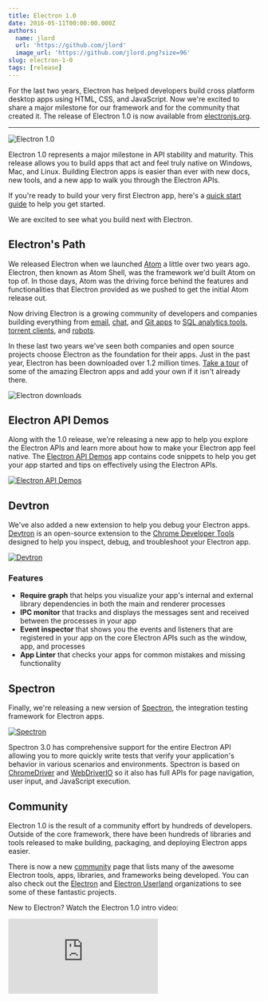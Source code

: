 ```yaml
---
title: Electron 1.0
date: 2016-05-11T00:00:00.000Z
authors:
  name: jlord
  url: 'https://github.com/jlord'
  image_url: 'https://github.com/jlord.png?size=96'
slug: electron-1-0
tags: [release]
---
```


For the last two years, Electron has helped developers build cross platform
desktop apps using HTML, CSS, and JavaScript. Now we're excited to share a major
milestone for our framework and for the community that created it. The release
of Electron 1.0 is now available from [electronjs.org][electronjs.org].

---

![Electron 1.0](https://cloud.githubusercontent.com/assets/378023/15007352/315f5eea-1213-11e6-984e-21f5dab31267.png)

Electron 1.0 represents a major milestone in API stability and maturity. This
release allows you to build apps that act and feel truly native on Windows,
Mac, and Linux. Building Electron apps is easier than ever with new docs,
new tools, and a new app to walk you through the Electron APIs.

If you're ready to build your very first Electron app, here's a [quick start guide][quick-start]
to help you get started.

We are excited to see what you build next with Electron.

## Electron's Path

We released Electron when we launched [Atom][atom] a little over two years ago.
Electron, then known as Atom Shell, was the framework we'd built Atom on top of.
In those days, Atom was the driving force behind the features and functionalities
that Electron provided as we pushed to get the initial Atom release out.

Now driving Electron is a growing community of developers and companies building
everything from [email][nylas], [chat][slack], and [Git apps][gitkraken] to
[SQL analytics tools][wagon], [torrent clients][webtorrent], and [robots][jibo].

In these last two years we've seen both companies and open source projects
choose Electron as the foundation for their apps. Just in the past year, Electron
has been downloaded over 1.2 million times. [Take a tour][apps] of some
of the amazing Electron apps and add your own if it isn't already there.

![Electron downloads](https://cloud.githubusercontent.com/assets/378023/15037731/af7e87e0-12d8-11e6-94e2-117c360d0ac9.png)

## Electron API Demos

Along with the 1.0 release, we're releasing a new app to help you explore the
Electron APIs and learn more about how to make your Electron app feel native.
The [Electron API Demos][electron-api-demos] app contains code snippets to help
you get your app started and tips on effectively using the Electron APIs.

[![Electron API Demos](https://cloud.githubusercontent.com/assets/378023/15138216/590acba4-16c9-11e6-863c-bdb0d3ef3eaa.png)][electron-api-demos]

## Devtron

We've also added a new extension to help you debug your Electron
apps. [Devtron][devtron] is an open-source extension to the [Chrome Developer Tools][devtools]
designed to help you inspect, debug, and troubleshoot your Electron app.

[![Devtron](https://cloud.githubusercontent.com/assets/378023/15138217/590c8b06-16c9-11e6-8af6-ef96299e85bc.png)][devtron]

### Features

- **Require graph** that helps you visualize your app's internal and external
  library dependencies in both the main and renderer processes
- **IPC monitor** that tracks and displays the messages sent and received
  between the processes in your app
- **Event inspector** that shows you the events and listeners that are registered
  in your app on the core Electron APIs such as the window, app, and processes
- **App Linter** that checks your apps for common mistakes and missing
  functionality

## Spectron

Finally, we're releasing a new version of [Spectron][spectron], the integration
testing framework for Electron apps.

[![Spectron](https://cloud.githubusercontent.com/assets/378023/15138218/590d50c2-16c9-11e6-9b54-2d73729fe189.png)][spectron]

Spectron 3.0 has comprehensive support for the entire Electron API allowing you
to more quickly write tests that verify your application's behavior in various
scenarios and environments. Spectron is based on [ChromeDriver][chromedriver]
and [WebDriverIO][webdriver] so it also has full APIs for page navigation, user
input, and JavaScript execution.

## Community

Electron 1.0 is the result of a community effort by hundreds of developers.
Outside of the core framework, there have been hundreds of libraries and tools
released to make building, packaging, and deploying Electron apps easier.

There is now a new [community][community] page that lists many of the awesome
Electron tools, apps, libraries, and frameworks being developed. You can also
check out the [Electron][electron-org] and [Electron Userland][electron-userland]
organizations to see some of these fantastic projects.

New to Electron? Watch the Electron 1.0 intro video:

<div className="video"><iframe src="https://www.youtube.com/embed/8YP_nOCO-4Q?rel=0" frameBorder="0" allowFullScreen></iframe></div>

[apps]: https://electronjs.org/apps
[atom]: https://atom.io
[chromedriver]: https://sites.google.com/a/chromium.org/chromedriver
[community]: https://electronjs.org/community
[devtools]: https://developer.chrome.com/devtools
[devtron]: https://electronjs.org/devtron
[electronjs.org]: https://electronjs.org
[electron-api-demos]: https://github.com/electron/electron-api-demos
[electron-org]: https://github.com/electron
[electron-userland]: https://github.com/electron-userland
[gitkraken]: https://www.gitkraken.com
[jibo]: https://www.jibo.com
[nylas]: https://nylas.com
[quick-start]: https://electronjs.org/docs/tutorial/quick-start
[slack]: https://slack.com
[spectron]: https://electronjs.org/spectron
[wagon]: https://www.wagonhq.com
[webtorrent]: https://webtorrent.io/desktop
[webdriver]: http://webdriver.io

